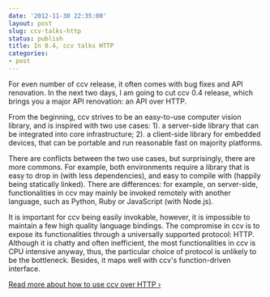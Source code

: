 ```yaml
---
date: '2012-11-30 22:35:00'
layout: post
slug: ccv-talks-http
status: publish
title: In 0.4, ccv talks HTTP
categories:
- post
---
```


For even number of ccv release, it often comes with bug fixes and API renovation. In the next two days, I am going to cut ccv 0.4 release, which brings you a major API renovation: an API over HTTP.

From the beginning, ccv strives to be an easy-to-use computer vision library, and is inspired with two use cases: 1). a server-side library that can be integrated into core infrastructure; 2). a client-side library for embedded devices, that can be portable and run reasonable fast on majority platforms.

There are conflicts between the two use cases, but surprisingly, there are more commons. For example, both environments require a library that is easy to drop in (with less dependencies), and easy to compile with (happily being statically linked). There are differences: for example, on server-side, functionalities in ccv may mainly be invoked remotely with another language, such as Python, Ruby or JavaScript (with Node.js).

It is important for ccv being easily invokable, however, it is impossible to maintain a few high quality language bindings. The compromise in ccv is to expose its functionalities through a universally supported protocol: HTTP. Although it is chatty and often inefficient, the most functionalities in ccv is CPU intensive anyway, thus, the particular choice of protocol is unlikely to be the bottleneck. Besides, it maps well with ccv's function-driven interface.

[Read more about how to use ccv over HTTP ›](/doc/doc-http)
